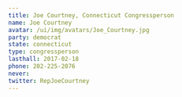 ```yaml
---
title: Joe Courtney, Connecticut Congressperson
name: Joe Courtney
avatar: /ui/img/avatars/Joe_Courtney.jpg
party: democrat
state: connecticut
type: congressperson
lasthall: 2017-02-18
phone: 202-225-2076
never: 
twitter: RepJoeCourtney
---
```

